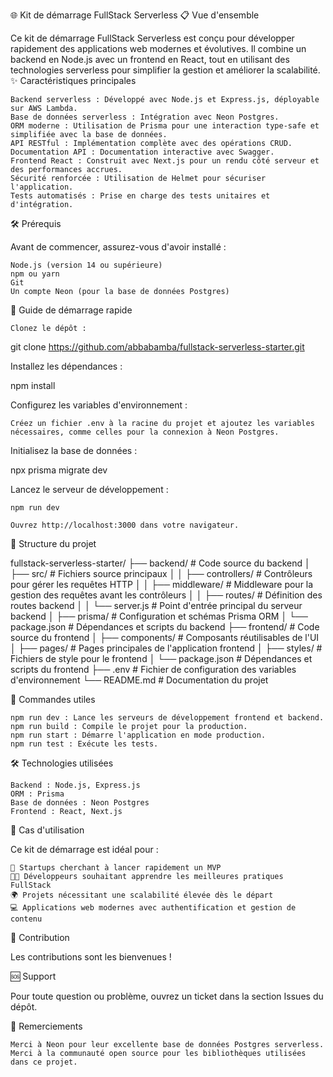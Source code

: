 🌐 Kit de démarrage FullStack Serverless
📋 Vue d'ensemble

Ce kit de démarrage FullStack Serverless est conçu pour développer rapidement des applications web modernes et évolutives. Il combine un backend en Node.js avec un frontend en React, tout en utilisant des technologies serverless pour simplifier la gestion et améliorer la scalabilité.
✨ Caractéristiques principales

    Backend serverless : Développé avec Node.js et Express.js, déployable sur AWS Lambda.
    Base de données serverless : Intégration avec Neon Postgres.
    ORM moderne : Utilisation de Prisma pour une interaction type-safe et simplifiée avec la base de données.
    API RESTful : Implémentation complète avec des opérations CRUD.
    Documentation API : Documentation interactive avec Swagger.
    Frontend React : Construit avec Next.js pour un rendu côté serveur et des performances accrues.
    Sécurité renforcée : Utilisation de Helmet pour sécuriser l'application.
    Tests automatisés : Prise en charge des tests unitaires et d'intégration.

🛠️ Prérequis

Avant de commencer, assurez-vous d'avoir installé :

    Node.js (version 14 ou supérieure)
    npm ou yarn
    Git
    Un compte Neon (pour la base de données Postgres)

🚀 Guide de démarrage rapide

    Clonez le dépôt :

git clone https://github.com/abbabamba/fullstack-serverless-starter.git

Installez les dépendances :



npm install

Configurez les variables d'environnement :

    Créez un fichier .env à la racine du projet et ajoutez les variables nécessaires, comme celles pour la connexion à Neon Postgres.

Initialisez la base de données :


npx prisma migrate dev

Lancez le serveur de développement :


    npm run dev

    Ouvrez http://localhost:3000 dans votre navigateur.

📂 Structure du projet


fullstack-serverless-starter/
├── backend/                   # Code source du backend
│   ├── src/                   # Fichiers source principaux
│   │   ├── controllers/       # Contrôleurs pour gérer les requêtes HTTP
│   │   ├── middleware/        # Middleware pour la gestion des requêtes avant les contrôleurs
│   │   ├── routes/            # Définition des routes backend
│   │   └── server.js          # Point d'entrée principal du serveur backend
│   ├── prisma/                # Configuration et schémas Prisma ORM
│   └── package.json           # Dépendances et scripts du backend
├── frontend/                  # Code source du frontend
│   ├── components/            # Composants réutilisables de l'UI
│   ├── pages/                 # Pages principales de l'application frontend
│   ├── styles/                # Fichiers de style pour le frontend
│   └── package.json           # Dépendances et scripts du frontend
├── .env                       # Fichier de configuration des variables d'environnement
└── README.md                  # Documentation du projet

📝 Commandes utiles

    npm run dev : Lance les serveurs de développement frontend et backend.
    npm run build : Compile le projet pour la production.
    npm run start : Démarre l'application en mode production.
    npm run test : Exécute les tests.

🛠️ Technologies utilisées

    Backend : Node.js, Express.js
    ORM : Prisma
    Base de données : Neon Postgres
    Frontend : React, Next.js

🎯 Cas d'utilisation

Ce kit de démarrage est idéal pour :

    🚀 Startups cherchant à lancer rapidement un MVP
    🧑‍💻 Développeurs souhaitant apprendre les meilleures pratiques FullStack
    🌍 Projets nécessitant une scalabilité élevée dès le départ
    💻 Applications web modernes avec authentification et gestion de contenu

🤝 Contribution

Les contributions sont les bienvenues !

🆘 Support

Pour toute question ou problème, ouvrez un ticket dans la section Issues du dépôt.

🙏 Remerciements

    Merci à Neon pour leur excellente base de données Postgres serverless.
    Merci à la communauté open source pour les bibliothèques utilisées dans ce projet.
